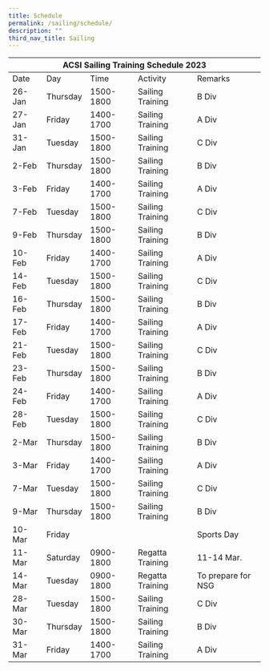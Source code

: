 ```yaml
---
title: Schedule
permalink: /sailing/schedule/
description: ""
third_nav_title: Sailing
---
```

<table>
<thead>
  <tr>
    <th colspan="5">ACSI Sailing Training Schedule 2023</th>
  </tr>
</thead>
<tbody>
  <tr>
    <td>Date</td>
    <td>Day</td>
    <td>Time</td>
    <td>Activity</td>
    <td>Remarks</td>
  </tr>
  <tr>
    <td>26-Jan</td>
    <td>Thursday</td>
    <td>1500-1800</td>
    <td>Sailing Training</td>
    <td>B Div</td>
  </tr>
  <tr>
    <td>27-Jan</td>
    <td>Friday</td>
    <td>1400-1700</td>
    <td>Sailing Training</td>
    <td>A Div</td>
  </tr>
  <tr>
    <td>31-Jan</td>
    <td>Tuesday</td>
    <td>1500-1800</td>
    <td>Sailing Training</td>
    <td>C Div</td>
  </tr>
  <tr>
    <td>2-Feb</td>
    <td>Thursday</td>
    <td>1500-1800</td>
    <td>Sailing Training</td>
    <td>B Div</td>
  </tr>
  <tr>
    <td>3-Feb</td>
    <td>Friday</td>
    <td>1400-1700</td>
    <td>Sailing Training</td>
    <td>A Div</td>
  </tr>
  <tr>
    <td>7-Feb</td>
    <td>Tuesday</td>
    <td>1500-1800</td>
    <td>Sailing Training</td>
    <td>C Div</td>
  </tr>
  <tr>
    <td>9-Feb</td>
    <td>Thursday</td>
    <td>1500-1800</td>
    <td>Sailing Training</td>
    <td>B Div</td>
  </tr>
  <tr>
    <td>10-Feb</td>
    <td>Friday</td>
    <td>1400-1700</td>
    <td>Sailing Training</td>
    <td>A Div</td>
  </tr>
  <tr>
    <td>14-Feb</td>
    <td>Tuesday</td>
    <td>1500-1800</td>
    <td>Sailing Training</td>
    <td>C Div</td>
  </tr>
  <tr>
    <td>16-Feb</td>
    <td>Thursday</td>
    <td>1500-1800</td>
    <td>Sailing Training</td>
    <td>B Div</td>
  </tr>
  <tr>
    <td>17-Feb</td>
    <td>Friday</td>
    <td>1400-1700</td>
    <td>Sailing Training</td>
    <td>A Div</td>
  </tr>
  <tr>
    <td>21-Feb</td>
    <td>Tuesday</td>
    <td>1500-1800</td>
    <td>Sailing Training</td>
    <td>C Div</td>
  </tr>
  <tr>
    <td>23-Feb</td>
    <td>Thursday</td>
    <td>1500-1800</td>
    <td>Sailing Training</td>
    <td>B Div</td>
  </tr>
  <tr>
    <td>24-Feb</td>
    <td>Friday</td>
    <td>1400-1700</td>
    <td>Sailing Training</td>
    <td>A Div</td>
  </tr>
  <tr>
    <td>28-Feb</td>
    <td>Tuesday</td>
    <td>1500-1800</td>
    <td>Sailing Training</td>
    <td>C Div</td>
  </tr>
  <tr>
    <td>2-Mar</td>
    <td>Thursday</td>
    <td>1500-1800</td>
    <td>Sailing Training</td>
    <td>B Div</td>
  </tr>
  <tr>
    <td>3-Mar</td>
    <td>Friday</td>
    <td>1400-1700</td>
    <td>Sailing Training</td>
    <td>A Div</td>
  </tr>
  <tr>
    <td>7-Mar</td>
    <td>Tuesday</td>
    <td>1500-1800</td>
    <td>Sailing Training</td>
    <td>C Div</td>
  </tr>
  <tr>
    <td>9-Mar</td>
    <td>Thursday</td>
    <td>1500-1800</td>
    <td>Sailing Training</td>
    <td>B Div</td>
  </tr>
  <tr>
    <td>10-Mar</td>
    <td>Friday</td>
    <td></td>
    <td></td>
    <td>Sports Day</td>
  </tr>
  <tr>
    <td>11-Mar</td>
    <td>Saturday</td>
    <td>0900-1800</td>
    <td>Regatta Training</td>
    <td>11-14 Mar.</td>
  </tr>
  <tr>
    <td>14-Mar</td>
    <td>Tuesday</td>
    <td>0900-1800</td>
    <td>Regatta Training</td>
    <td>To prepare for NSG</td>
  </tr>
  <tr>
    <td>28-Mar</td>
    <td>Tuesday</td>
    <td>1500-1800</td>
    <td>Sailing Training</td>
    <td>C Div</td>
  </tr>
  <tr>
    <td>30-Mar</td>
    <td>Thursday</td>
    <td>1500-1800</td>
    <td>Sailing Training</td>
    <td>B Div</td>
  </tr>
  <tr>
    <td>31-Mar</td>
    <td>Friday</td>
    <td>1400-1700</td>
    <td>Sailing Training</td>
    <td>A Div</td>
  </tr>
</tbody>
</table>